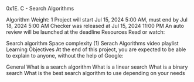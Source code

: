 0x1E. C - Search Algorithms

Algorithm
 Weight: 1
 Project will start Jul 15, 2024 5:00 AM, must end by Jul 18, 2024 5:00 AM
 Checker was released at Jul 15, 2024 11:00 PM
 An auto review will be launched at the deadline
Resources
Read or watch:

Search algorithm
Space complexity (1)
Serach Algorithms video playlist
Learning Objectives
At the end of this project, you are expected to be able to explain to anyone, without the help of Google:

General
What is a search algorithm
What is a linear search
What is a binary search
What is the best search algorithm to use depending on your needs